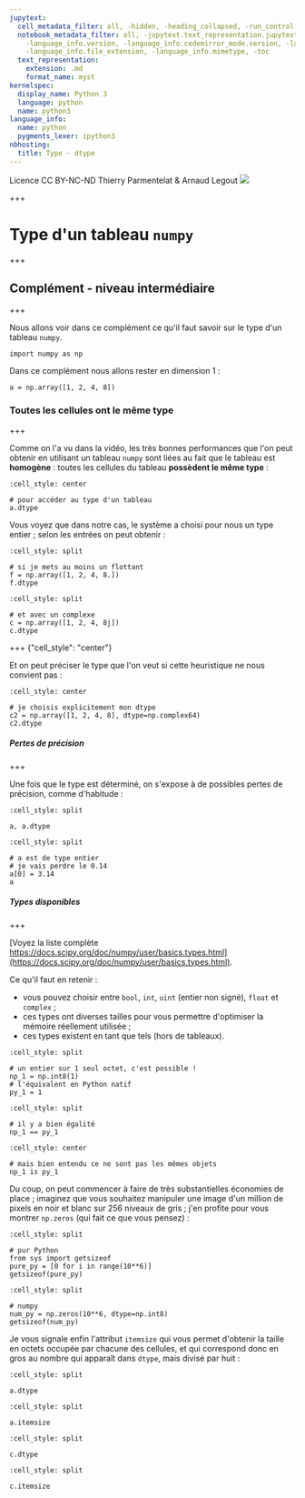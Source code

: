 ```yaml
---
jupytext:
  cell_metadata_filter: all, -hidden, -heading_collapsed, -run_control, -trusted
  notebook_metadata_filter: all, -jupytext.text_representation.jupytext_version, -jupytext.text_representation.format_version,
    -language_info.version, -language_info.codemirror_mode.version, -language_info.codemirror_mode,
    -language_info.file_extension, -language_info.mimetype, -toc
  text_representation:
    extension: .md
    format_name: myst
kernelspec:
  display_name: Python 3
  language: python
  name: python3
language_info:
  name: python
  pygments_lexer: ipython3
nbhosting:
  title: Type - dtype
---
```


<div class="licence">
<span>Licence CC BY-NC-ND</span>
<span>Thierry Parmentelat &amp; Arnaud Legout</span>
<span><img src="media/both-logos-small-alpha.png" /></span>
</div>

+++

# Type d'un tableau `numpy`

+++

## Complément - niveau intermédiaire

+++

Nous allons voir dans ce complément ce qu'il faut savoir sur le type d'un tableau `numpy`.

```{code-cell} ipython3
import numpy as np
```

Dans ce complément nous allons rester en dimension 1 :

```{code-cell} ipython3
a = np.array([1, 2, 4, 8])
```

### Toutes les cellules ont le même type

+++

Comme on l'a vu dans la vidéo, les très bonnes performances que l'on peut obtenir en utilisant un tableau `numpy` sont liées au fait que le tableau est **homogène** : toutes les cellules du tableau **possèdent le même type** :

```{code-cell} ipython3
:cell_style: center

# pour accéder au type d'un tableau
a.dtype
```

Vous voyez que dans notre cas, le système a choisi pour nous un type entier ; selon les entrées on peut obtenir :

```{code-cell} ipython3
:cell_style: split

# si je mets au moins un flottant
f = np.array([1, 2, 4, 8.])
f.dtype
```

```{code-cell} ipython3
:cell_style: split

# et avec un complexe
c = np.array([1, 2, 4, 8j])
c.dtype
```

+++ {"cell_style": "center"}

Et on peut préciser le type que l'on veut si cette heuristique ne nous convient pas :

```{code-cell} ipython3
:cell_style: center

# je choisis explicitement mon dtype
c2 = np.array([1, 2, 4, 8], dtype=np.complex64)
c2.dtype
```

##### Pertes de précision

+++

Une fois que le type est déterminé, on s'expose à de possibles pertes de précision, comme d'habitude :

```{code-cell} ipython3
:cell_style: split

a, a.dtype
```

```{code-cell} ipython3
:cell_style: split

# a est de type entier
# je vais perdre le 0.14
a[0] = 3.14
a
```

##### Types disponibles

+++

[Voyez la liste complète https://docs.scipy.org/doc/numpy/user/basics.types.html](https://docs.scipy.org/doc/numpy/user/basics.types.html).

Ce qu'il faut en retenir :

* vous pouvez choisir entre `bool`, `int`, `uint` (entier non signé), `float` et `complex` ;
* ces types ont diverses tailles pour vous permettre d'optimiser la mémoire réellement utilisée ;
* ces types existent en tant que tels (hors de tableaux).

```{code-cell} ipython3
:cell_style: split

# un entier sur 1 seul octet, c'est possible !
np_1 = np.int8(1)
# l'équivalent en Python natif
py_1 = 1
```

```{code-cell} ipython3
:cell_style: split

# il y a bien égalité
np_1 == py_1
```

```{code-cell} ipython3
:cell_style: center

# mais bien entendu ce ne sont pas les mêmes objets
np_1 is py_1
```

Du coup, on peut commencer à faire de très substantielles économies de place ; imaginez que vous souhaitez manipuler une image d'un million de pixels en noir et blanc sur 256 niveaux de gris ; j'en profite pour vous montrer `np.zeros` (qui fait ce que vous pensez) :

```{code-cell} ipython3
:cell_style: split

# pur Python
from sys import getsizeof
pure_py = [0 for i in range(10**6)]
getsizeof(pure_py)
```

```{code-cell} ipython3
:cell_style: split

# numpy
num_py = np.zeros(10**6, dtype=np.int8)
getsizeof(num_py)
```

Je vous signale enfin l'attribut `itemsize` qui vous permet d'obtenir la taille en octets occupée par chacune des cellules, et qui correspond donc en gros au nombre qui apparaît dans `dtype`, mais divisé par huit :

```{code-cell} ipython3
:cell_style: split

a.dtype
```

```{code-cell} ipython3
:cell_style: split

a.itemsize
```

```{code-cell} ipython3
:cell_style: split

c.dtype
```

```{code-cell} ipython3
:cell_style: split

c.itemsize
```
